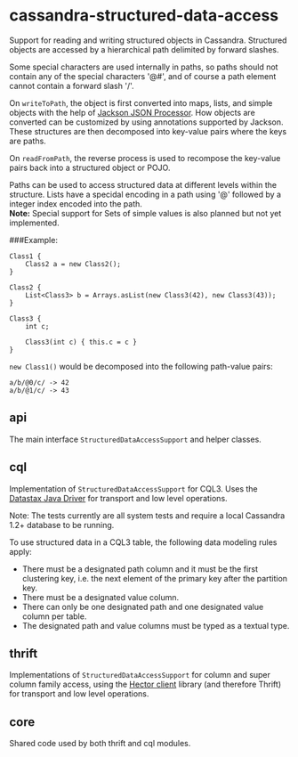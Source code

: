 cassandra-structured-data-access
================================

Support for reading and writing structured objects in Cassandra.
Structured objects are accessed by a hierarchical path delimited by forward slashes.

Some special characters are used internally in paths, so paths should not contain any of the special characters
'@#', and of course a path element cannot contain a forward slash '/'.

On `writeToPath`, the object is first converted into maps, lists, and simple objects with the help of
[Jackson JSON Processor](http://wiki.fasterxml.com/JacksonHome). How objects are converted can be
customized by using annotations supported by Jackson. These structures are then decomposed into key-value pairs
where the keys are paths.

On `readFromPath`, the reverse process is used to recompose the key-value pairs back into a structured object or POJO.

Paths can be used to access structured data at different levels within the structure. Lists have a specidal encoding
in a path using '@' followed by a integer index encoded into the path.  
**Note:** Special support for Sets of simple values is also planned but not yet implemented.

###Example:

    Class1 {
        Class2 a = new Class2();
    }

    Class2 {
        List<Class3> b = Arrays.asList(new Class3(42), new Class3(43));
    }

    Class3 {
        int c;

        Class3(int c) { this.c = c }
    }

`new Class1()` would be decomposed into the following path-value pairs:

`a/b/@0/c/ -> 42`  
`a/b/@1/c/ -> 43`


api
---
The main interface `StructuredDataAccessSupport` and helper classes.

cql
---
Implementation of `StructuredDataAccessSupport` for CQL3. Uses the
[Datastax Java Driver](https://github.com/datastax/java-driver) for transport and low level operations.

Note: The tests currently are all system tests and require a local Cassandra 1.2+ database to be running.

To use structured data in a CQL3 table, the following data modeling rules apply:

* There must be a designated path column and it must be the first clustering key,
i.e. the next element of the primary key after the partition key.
* There must be a designated value column.
* There can only be one designated path and one designated value column per table.
* The designated path and value columns must be typed as a textual type.


thrift
------
Implementations of `StructuredDataAccessSupport` for column and super column family access, using the
[Hector client](https://github.com/hector-client/hector) library (and therefore Thrift) for transport and
low level operations.

core
----

Shared code used by both thrift and cql modules.
